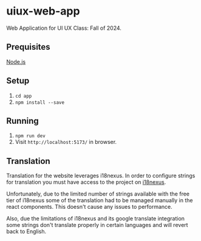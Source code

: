 # uiux-web-app
Web Application for UI UX Class: Fall of 2024.

## Prequisites
[Node.js](https://nodejs.org/en/download/package-manager)

## Setup
1. `cd app`
2. `npm install --save`

## Running
1. `npm run dev`
2. Visit `http://localhost:5173/` in browser.

## Translation

Translation for the website leverages i18nexus. In order to configure strings
for translation you must have access to the project on [i18nexus](https://app.i18nexus.com/).

Unfortunately, due to the limited number of strings available with the free tier of i18nexus some of the translation had to be managed manually in the react components. This doesn't cause any issues to performance. 

Also, due the limitations of i18nexus and its google translate integration some strings don't translate properly in certain languages and will revert back to English.
